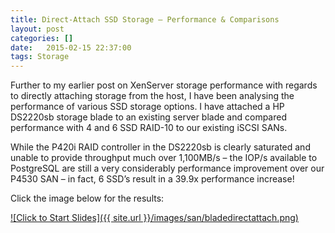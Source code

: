 ```yaml
---
title: Direct-Attach SSD Storage – Performance & Comparisons
layout: post
categories: []
date:   2015-02-15 22:37:00
tags: Storage
---
```


Further to my earlier post on XenServer storage performance with regards to directly attaching storage from the host, I have been analysing the performance of various SSD storage options.
I have attached a HP DS2220sb storage blade to an existing server blade and compared performance with 4 and 6 SSD RAID-10 to our existing iSCSI SANs.

While the P420i RAID controller in the DS2220sb is clearly saturated and unable to provide throughput much over 1,100MB/s – the IOP/s available to PostgreSQL are still a very considerably performance improvement over our P4530 SAN – in fact, 6 SSD’s result in a 39.9x performance increase!

Click the image below for the results:

[![Click to Start Slides]({{ site.url }}/images/san/bladedirectattach.png)](https://ixa.io/wp-content/uploads/2015/01/SSDvsSAN.pdf)